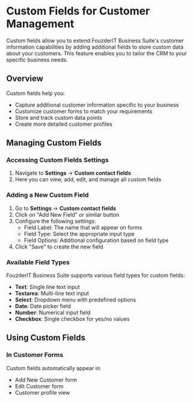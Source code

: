 # Custom Fields for Customer Management

Custom fields allow you to extend FouzderIT Business Suite's customer information capabilities by adding additional fields to store custom data about your customers. This feature enables you to tailor the CRM to your specific business needs.

## Overview

Custom fields help you:

- Capture additional customer information specific to your business
- Customize customer forms to match your requirements
- Store and track custom data points
- Create more detailed customer profiles

## Managing Custom Fields

### Accessing Custom Fields Settings

1.  Navigate to **Settings** → **Custom contact fields**
2.  Here you can view, add, edit, and manage all custom fields

### Adding a New Custom Field

1.  Go to **Settings** → **Custom contact fields**
2.  Click on "Add New Field" or similar button
3.  Configure the following settings:
    - Field Label: The name that will appear on forms
    - Field Type: Select the appropriate input type
    - Field Options: Additional configuration based on field type
4.  Click "Save" to create the new field

### Available Field Types

FouzderIT Business Suite supports various field types for custom fields:

- **Text**: Single line text input
- **Textarea**: Multi-line text input
- **Select**: Dropdown menu with predefined options
- **Date**: Date picker field
- **Number**: Numerical input field
- **Checkbox**: Single checkbox for yes/no values

## Using Custom Fields

### In Customer Forms

Custom fields automatically appear in:

- Add New Customer form
- Edit Customer form
- Customer profile view
